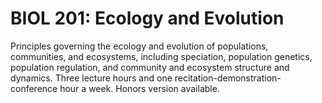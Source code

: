 # BIOL 201: Ecology and Evolution

Principles governing the ecology and evolution of populations, communities, and ecosystems, including speciation, population genetics, population regulation, and community and ecosystem structure and dynamics. Three lecture hours and one recitation-demonstration-conference hour a week. Honors version available.